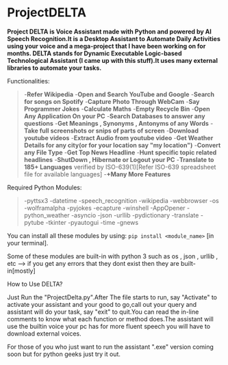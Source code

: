 # ProjectDELTA
**Project DELTA is Voice Assistant made with Python and powered by AI Speech Recognition.It is a Desktop Assistant to Automate Daily Activities using your voice and a mega-project that I have been working on for months. DELTA stands for Dynamic Executable Logic-based Technological Assistant (I came up  with this stuff).It uses many external libraries to automate your tasks.**


Functionalities:
>-**Refer Wikipedia**
-**Open and Search YouTube and Google**
-**Search for songs on Spotify**
-**Capture Photo Through WebCam**
-**Say Programmer Jokes**
-**Calculate Maths**
-**Empty Recycle Bin**
-**Open Any Application On your PC**
-**Search Databases to answer any questions**
-**Get Meanings , Synonyms , Antonyms of any Words**
-**Take full screenshots or snips of parts of screen**
-**Download youtube videos**
-**Extract Audio from youtube video**
-**Get Weather Details for any city(or for your location say "my location")**
-**Convert any File Type**
-**Get Top News Headline** 
-**Hunt specific topic related headlines**
-**ShutDown , Hibernate or Logout your PC**
-**Translate to 185+ Languages** verified by ISO-639(1)[Refer ISO-639 spreadsheet file for available languages]
-**+Many More Features**


Required Python Modules:
 >-pyttsx3
 -datetime
 -speech_recognition
 -wikipedia
 -webbrowser
 -os
 -wolframalpha 
 -pyjokes 
 -ecapture 
 -winshell
 -AppOpener 
 -python_weather 
 -asyncio
 -json 
 -urllib
 -pydictionary
 -translate
 -pytube 
 -tkinter
 -pyautogui 
 -time 
 -gnews 

You can install all these modules by using:
`pip install <module_name>` [in your terminal].


Some of these modules are built-in with python 3 such as os , json , urllib , etc --> if you get any errors that they dont exist then they are built-in[mostly]

How to Use DELTA?

Just Run the "ProjectDelta.py".After The file starts to run, say "Activate" to activate your assistant and your good to go,call out your query and assistant will do your task, say "exit" to quit.You can read the in-line comments to know what each function or method does.The assistant will use the builtin voice your pc has for more fluent speech you will have to download external voices. 

For those of you who just want to run the assistant ".exe" version coming soon but for python geeks just try it out.
